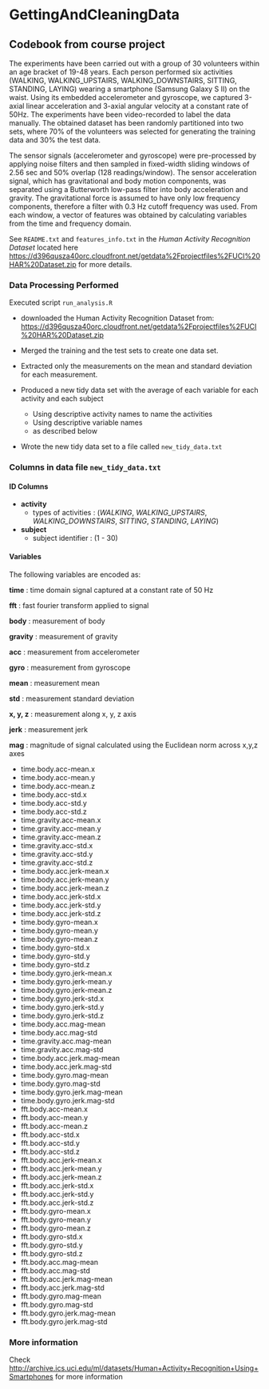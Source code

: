 # GettingAndCleaningData

## Codebook from course project

The experiments have been carried out with a group of 30 volunteers within an age bracket of 19-48 years. Each person performed six activities (WALKING, WALKING_UPSTAIRS, WALKING_DOWNSTAIRS, SITTING, STANDING, LAYING) wearing a smartphone (Samsung Galaxy S II) on the waist. Using its embedded accelerometer and gyroscope, we captured 3-axial linear acceleration and 3-axial angular velocity at a constant rate of 50Hz. The experiments have been video-recorded to label the data manually. The obtained dataset has been randomly partitioned into two sets, where 70% of the volunteers was selected for generating the training data and 30% the test data. 

The sensor signals (accelerometer and gyroscope) were pre-processed by applying noise filters and then sampled in fixed-width sliding windows of 2.56 sec and 50% overlap (128 readings/window). The sensor acceleration signal, which has gravitational and body motion components, was separated using a Butterworth low-pass filter into body acceleration and gravity. The gravitational force is assumed to have only low frequency components, therefore a filter with 0.3 Hz cutoff frequency was used. From each window, a vector of features was obtained by calculating variables from the time and frequency domain. 

See `README.txt` and `features_info.txt` in the *Human Activity Recognition Dataset* located here https://d396qusza40orc.cloudfront.net/getdata%2Fprojectfiles%2FUCI%20HAR%20Dataset.zip for more details. 

### Data Processing Performed

Executed script `run_analysis.R`

* downloaded the Human Activity Recognition Dataset from: https://d396qusza40orc.cloudfront.net/getdata%2Fprojectfiles%2FUCI%20HAR%20Dataset.zip

* Merged the training and the test sets to create one data set.

* Extracted only the measurements on the mean and standard deviation for each measurement. 
    
* Produced a new tidy data set with the average of each variable for each activity and each subject
  * Using descriptive activity names to name the activities
  * Using descriptive variable names
  * as described below

* Wrote the new tidy data set to a file called `new_tidy_data.txt`

### Columns in data file `new_tidy_data.txt` 

#### ID Columns
* **activity**
  * types of activities : (*WALKING*, *WALKING_UPSTAIRS*, *WALKING_DOWNSTAIRS*, *SITTING*, *STANDING*, *LAYING*)
* **subject**
  * subject identifier : (1 - 30)

#### Variables
The following variables are encoded as:

**time** : time domain signal captured at a constant rate of 50 Hz

**fft** : fast fourier transform applied to signal

**body** : measurement of body

**gravity** : measurement of gravity

**acc** : measurement from accelerometer

**gyro** : measurement from gyroscope

**mean** : measurement mean

**std** : measurement standard deviation

**x, y, z** : measurement along x, y, z axis

**jerk** : measurement jerk

**mag** : magnitude of signal calculated using the Euclidean norm across x,y,z axes

* time.body.acc-mean.x
* time.body.acc-mean.y
* time.body.acc-mean.z
* time.body.acc-std.x
* time.body.acc-std.y
* time.body.acc-std.z
* time.gravity.acc-mean.x
* time.gravity.acc-mean.y
* time.gravity.acc-mean.z
* time.gravity.acc-std.x
* time.gravity.acc-std.y
* time.gravity.acc-std.z
* time.body.acc.jerk-mean.x
* time.body.acc.jerk-mean.y
* time.body.acc.jerk-mean.z
* time.body.acc.jerk-std.x
* time.body.acc.jerk-std.y
* time.body.acc.jerk-std.z
* time.body.gyro-mean.x
* time.body.gyro-mean.y
* time.body.gyro-mean.z
* time.body.gyro-std.x
* time.body.gyro-std.y
* time.body.gyro-std.z
* time.body.gyro.jerk-mean.x
* time.body.gyro.jerk-mean.y
* time.body.gyro.jerk-mean.z
* time.body.gyro.jerk-std.x
* time.body.gyro.jerk-std.y
* time.body.gyro.jerk-std.z
* time.body.acc.mag-mean
* time.body.acc.mag-std
* time.gravity.acc.mag-mean
* time.gravity.acc.mag-std
* time.body.acc.jerk.mag-mean
* time.body.acc.jerk.mag-std
* time.body.gyro.mag-mean
* time.body.gyro.mag-std
* time.body.gyro.jerk.mag-mean
* time.body.gyro.jerk.mag-std
* fft.body.acc-mean.x
* fft.body.acc-mean.y
* fft.body.acc-mean.z
* fft.body.acc-std.x
* fft.body.acc-std.y
* fft.body.acc-std.z
* fft.body.acc.jerk-mean.x
* fft.body.acc.jerk-mean.y
* fft.body.acc.jerk-mean.z
* fft.body.acc.jerk-std.x
* fft.body.acc.jerk-std.y 
* fft.body.acc.jerk-std.z 
* fft.body.gyro-mean.x
* fft.body.gyro-mean.y 
* fft.body.gyro-mean.z 
* fft.body.gyro-std.x 
* fft.body.gyro-std.y 
* fft.body.gyro-std.z 
* fft.body.acc.mag-mean 
* fft.body.acc.mag-std 
* fft.body.acc.jerk.mag-mean 
* fft.body.acc.jerk.mag-std 
* fft.body.gyro.mag-mean
* fft.body.gyro.mag-std 
* fft.body.gyro.jerk.mag-mean 
* fft.body.gyro.jerk.mag-std 

### More information
Check http://archive.ics.uci.edu/ml/datasets/Human+Activity+Recognition+Using+Smartphones for more information

